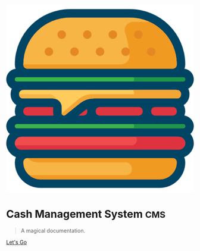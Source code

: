 ![logo](_media/hamburger.png ":size=100x100")

# Cash Management System <small>CMS</small>

> A magical documentation.

[Let's Go](#CMS)
